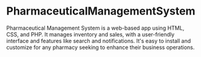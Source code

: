# PharmaceuticalManagementSystem
Pharmaceutical Management System is a web-based app using HTML, CSS, and PHP. It manages inventory and sales, with a user-friendly interface and features like search and notifications. It's easy to install and customize for any pharmacy seeking to enhance their business operations.
